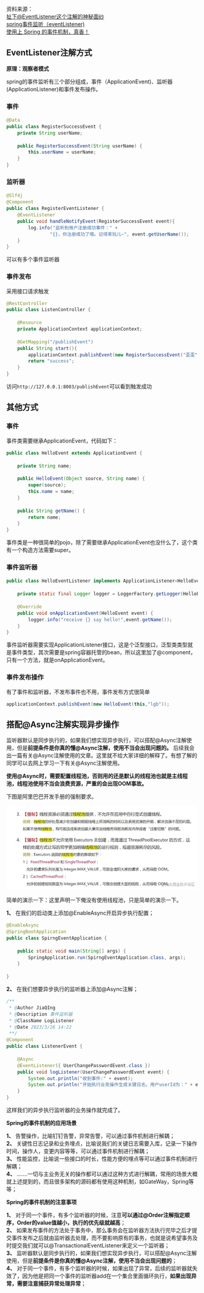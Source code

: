 资料来源：<br/>
[扯下@EventListener这个注解的神秘面纱](https://juejin.cn/post/7220251777685602363)<br/>
[spring事件监听（eventListener)](https://juejin.cn/post/6988040622984658958)<br/>
[使用上 Spring 的事件机制，真香！](https://mp.weixin.qq.com/s/fWBldeODiqhbssh95SrRpA)

## EventListener注解方式

**原理：观察者模式**

spring的事件监听有三个部分组成，事件（ApplicationEvent)、监听器(ApplicationListener)和事件发布操作。

### 事件

```java
@Data
public class RegisterSuccessEvent {
    private String userName;

    public RegisterSuccessEvent(String userName) {
        this.userName = userName;
    }
}
```

### 监听器

```java
@Slf4j
@Component
public class RegisterEventListener {
    @EventListener
    public void handleNotifyEvent(RegisterSuccessEvent event){
        log.info("监听到用户注册成功事件：" +
                "{}，你注册成功了哦。记得来玩儿~", event.getUserName());
    }
}
```

可以有多个事件监听器

### 事件发布

采用接口请求触发

```java
@RestController
public class ListenController {

    @Resource
    private ApplicationContext applicationContext;

    @GetMapping("/publishEvent")
    public String start(){
        applicationContext.publishEvent(new RegisterSuccessEvent("歪歪"));
        return "success";
    }
}
```

访问`http://127.0.0.1:8003/publishEvent`可以看到触发成功

## 其他方式

### 事件

事件类需要继承ApplicationEvent，代码如下：

```java
public class HelloEvent extends ApplicationEvent {
    
    private String name;
    
    public HelloEvent(Object source, String name) {
        super(source);
        this.name = name;
    }
    
    public String getName() {
        return name;
    }
}
```

事件类是一种很简单的pojo，除了需要继承ApplicationEvent也没什么了，这个类有一个构造方法需要super。

### 事件监听器

```java
public class HelloEventListener implements ApplicationListener<HelloEvent> {

    private static final Logger logger = LoggerFactory.getLogger(HelloEventListener.class);

    @Override
    public void onApplicationEvent(HelloEvent event) {
        logger.info("receive {} say hello!",event.getName());
    }
}
```

事件监听器需要实现ApplicationListener接口，这是个泛型接口，泛型类类型就是事件类型，其次需要是spring容器托管的bean，所以这里加了@component，只有一个方法，就是onApplicationEvent。

### 事件发布操作

有了事件和监听器，不发布事件也不用，事件发布方式很简单

```java
applicationContext.publishEvent(new HelloEvent(this,"lgb"));
```

## **搭配@Async注解实现异步操作**

监听器默认是同步执行的，如果我们想实现异步执行，可以搭配@Async注解使用，但是**前提条件是你真的懂@Async注解，使用不当会出现问题的。** 后续我会出一篇有关@Async注解使用的文章。这里就不给大家详细的解释了。有想了解的同学可以去网上学习一下有关@Async注解使用。

**使用@Async时，需要配置线程池，否则用的还是默认的线程池也就是主线程池，线程池使用不当会浪费资源，严重的会出现OOM事故。**

下图是阿里巴巴开发手册的强制要求。

![refgerg](img/refgerg.jpg)

简单的演示一下：这里声明一下俺没有使用线程池，只是简单的演示一下。

**1、** 在我们的启动类上添加@EnableAsync开启异步执行配置；

```java
@EnableAsync
@SpringBootApplication
public class SpirngEventApplication {

    public static void main(String[] args) {
        SpringApplication.run(SpirngEventApplication.class, args);
    }

}
```

**2、** 在我们想要异步执行的监听器上添加@Async注解；

```java
/**
 * @Author JiaQIng
 * @Description 事件监听器
 * @ClassName LogListener
 * @Date 2023/3/26 14:22
 **/
@Component
public class ListenerEvent {
    
    @Async
    @EventListener({ UserChangePasswordEvent.class })
    public void logListener(UserChangePasswordEvent event) {
        System.out.println("收到事件:" + event);
        System.out.println("开始执行业务操作生成关键日志。用户userId为：" + event.getUserId());
    }
}
```

这样我们的异步执行监听器的业务操作就完成了。

**Spring的事件机制的应用场景**

**1、** 告警操作，比喻钉钉告警，异常告警，可以通过事件机制进行解耦；<br/>
**2、** 关键性日志记录和业务埋点，比喻说我们的关键日志需要入库，记录一下操作时间，操作人，变更内容等等，可以通过事件机制进行解耦；<br/>
**3、** 性能监控，比喻说一些接口的时长，性能方便的埋点等可以通过事件机制进行解耦；<br/>
**4、** .......一切与主业务无关的操作都可以通过这种方式进行解耦，常用的场景大概就上述提到的，而且很多架构的源码都有使用这种机制，如GateWay，Spring等等；<br/>

**Spring的事件机制的注意事项**

**1、** 对于同一个事件，有多个监听器的时候，注意**可以通过@Order注解指定顺序，Order的value值越小，执行的优先级就越高**；<br/>
**2、** 如果发布事件的方法处于事务中，那么事务会在监听器方法执行完毕之后才提交事件发布之后就由监听器去处理，而不要影响原有的事务，也就是说希望事务及时提交我们就可以@TransactionalEventListener来定义一个监听器；<br/>
**3、** 监听器默认是同步执行的，如果我们想实现异步执行，可以搭配@Async注解使用，但是**前提条件是你真的懂@Async注解，使用不当会出现问题的**；<br/>
**4、** 对于同一个事件，有多个监听器的时候，如果出现了异常，后续的监听器就失效了，因为他是把同一个事件的监听器add在一个集合里面循环执行，**如果出现异常，需要注意捕获异常处理异常**；
